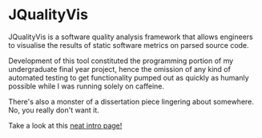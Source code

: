 JQualityVis
===========

JQualityVis is a software quality analysis framework that allows engineers to 
visualise the results of static software metrics on parsed source code.

Development of this tool constituted the programming portion of my undergraduate 
final year project, hence the omission of any kind of automated testing to get 
functionality pumped out as quickly as humanly possible while I was running solely 
on caffeine.

There's also a monster of a dissertation piece lingering about somewhere. No, you 
really don't want it.

Take a look at this [neat intro page!](http://notatestuser.github.com/jqualityvis)
